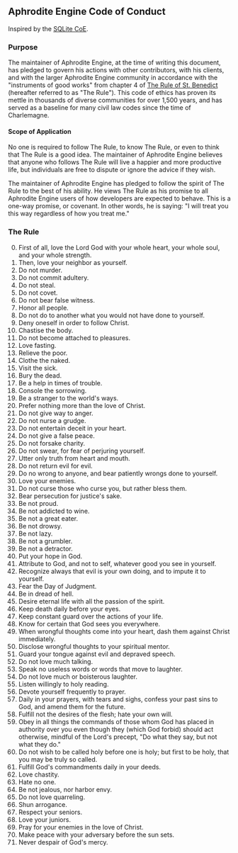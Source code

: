 ## Aphrodite Engine Code of Conduct

Inspired by the [SQLite CoE](https://sqlite.org/codeofethics.html).

### Purpose
The maintainer of Aphrodite Engine, at the time of writing this document, has pledged to govern his actions with other contributors, with his clients, and with the larger Aphrodite Engine community in accordance with the "instruments of good works" from chapter 4 of [The Rule of St. Benedict](https://en.wikipedia.org/wiki/Rule_of_Saint_Benedict) (hereafter referred to as "The Rule"). This code of ethics has proven its mettle in thousands of diverse communities for over 1,500 years, and has served as a baseline for many civil law codes since the time of Charlemagne.

#### Scope of Application
No one is required to follow The Rule, to know The Rule, or even to think that The Rule is a good idea. The maintainer of Aphrodite Engine believes that anyone who follows The Rule will live a happier and more productive life, but individuals are free to dispute or ignore the advice if they wish.

The maintainer of Aphrodite Engine has pledged to follow the spirit of The Rule to the best of his ability. He views The Rule as his promise to all Aphrodite Engine users of how developers are expected to behave. This is a one-way promise, or covenant. In other words, he is saying: "I will treat you this way regardless of how you treat me."

### The Rule
0. First of all, love the Lord God with your whole heart, your whole soul, and your whole strength.
1.  Then, love your neighbor as yourself.
2. Do not murder.
3. Do not commit adultery.
4. Do not steal.
5. Do not covet.
6. Do not bear false witness.
7. Honor all people.
8. Do not do to another what you would not have done to yourself.
9. Deny oneself in order to follow Christ.
10. Chastise the body.
11. Do not become attached to pleasures.
12. Love fasting.
13. Relieve the poor.
14. Clothe the naked.
15. Visit the sick.
16. Bury the dead.
17. Be a help in times of trouble.
18. Console the sorrowing.
19. Be a stranger to the world's ways.
20. Prefer nothing more than the love of Christ.
21. Do not give way to anger.
22. Do not nurse a grudge.
23. Do not entertain deceit in your heart.
24. Do not give a false peace.
25. Do not forsake charity.
26. Do not swear, for fear of perjuring yourself.
27. Utter only truth from heart and mouth.
28. Do not return evil for evil.
29. Do no wrong to anyone, and bear patiently wrongs done to yourself.
30. Love your enemies.
31. Do not curse those who curse you, but rather bless them.
32. Bear persecution for justice's sake.
33. Be not proud.
34. Be not addicted to wine.
35. Be not a great eater.
36. Be not drowsy.
37. Be not lazy.
38. Be not a grumbler.
39. Be not a detractor.
40. Put your hope in God.
41. Attribute to God, and not to self, whatever good you see in yourself.
42. Recognize always that evil is your own doing, and to impute it to yourself.
43. Fear the Day of Judgment.
44. Be in dread of hell.
45. Desire eternal life with all the passion of the spirit.
46. Keep death daily before your eyes.
47. Keep constant guard over the actions of your life.
48. Know for certain that God sees you everywhere.
49. When wrongful thoughts come into your heart, dash them against Christ immediately.
50. Disclose wrongful thoughts to your spiritual mentor.
51. Guard your tongue against evil and depraved speech.
52. Do not love much talking.
53. Speak no useless words or words that move to laughter.
54. Do not love much or boisterous laughter.
55. Listen willingly to holy reading.
56. Devote yourself frequently to prayer.
57. Daily in your prayers, with tears and sighs, confess your past sins to God, and amend them for the future.
58. Fulfill not the desires of the flesh; hate your own will.
59. Obey in all things the commands of those whom God has placed in authority over you even though they (which God forbid) should act otherwise, mindful of the Lord's precept, "Do what they say, but not what they do."
60. Do not wish to be called holy before one is holy; but first to be holy, that you may be truly so called.
61. Fulfill God's commandments daily in your deeds.
62. Love chastity.
63. Hate no one.
64. Be not jealous, nor harbor envy.
65. Do not love quarreling.
66. Shun arrogance.
67. Respect your seniors.
68. Love your juniors.
69. Pray for your enemies in the love of Christ.
70. Make peace with your adversary before the sun sets.
71. Never despair of God's mercy. 